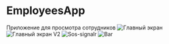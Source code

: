 # EmployeesApp
Приложение для просмотра сотрудников 
![Главный экран](https://github.com/Eganin/Movies/raw/master/app/src/main/res/drawable-v24/main.png)
![Главный экран V2](https://github.com/Eganin/Movies/raw/master/app/src/main/res/drawable-v24/seen.png)
![Sos-signalr](https://github.com/Eganin/Movies/raw/master/app/src/main/res/drawable-v24/detail.png)
![Bar](https://github.com/Eganin/Movies/raw/master/app/src/main/res/drawable-v24/add.png)
